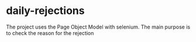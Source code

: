# daily-rejections

The project uses the Page Object Model with selenium. 
The main purpose is to check the reason for the rejection
